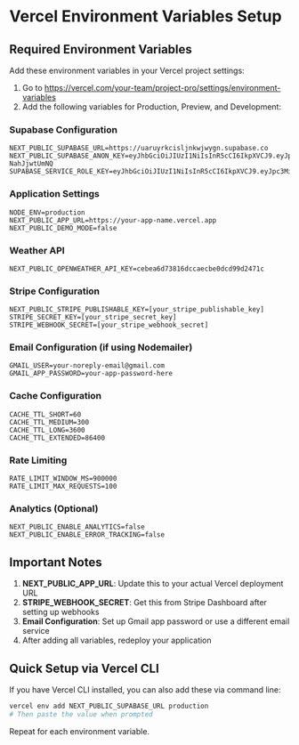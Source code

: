 # Vercel Environment Variables Setup

## Required Environment Variables

Add these environment variables in your Vercel project settings:
1. Go to https://vercel.com/your-team/project-pro/settings/environment-variables
2. Add the following variables for Production, Preview, and Development:

### Supabase Configuration
```
NEXT_PUBLIC_SUPABASE_URL=https://uaruyrkcisljnkwjwygn.supabase.co
NEXT_PUBLIC_SUPABASE_ANON_KEY=eyJhbGciOiJIUzI1NiIsInR5cCI6IkpXVCJ9.eyJpc3MiOiJzdXBhYmFzZSIsInJlZiI6InVhcnV5cmtjaXNsam5rd2p3eWduIiwicm9sZSI6ImFub24iLCJpYXQiOjE3NTI0NjQ5NDUsImV4cCI6MjA2ODA0MDk0NX0.ZcfBiJgwHh7vVrxUy3WdAbfvhiuqFqs-NahJjwtUmNQ
SUPABASE_SERVICE_ROLE_KEY=eyJhbGciOiJIUzI1NiIsInR5cCI6IkpXVCJ9.eyJpc3MiOiJzdXBhYmFzZSIsInJlZiI6InVhcnV5cmtjaXNsam5rd2p3eWduIiwicm9sZSI6InNlcnZpY2Vfcm9sZSIsImlhdCI6MTc1MjQ2NDk0NSwiZXhwIjoyMDY4MDQwOTQ1fQ.fHIsKiv4BS9sBdsTXXmGoIIPC0GnYo0tvqyxt8itBGg
```

### Application Settings
```
NODE_ENV=production
NEXT_PUBLIC_APP_URL=https://your-app-name.vercel.app
NEXT_PUBLIC_DEMO_MODE=false
```

### Weather API
```
NEXT_PUBLIC_OPENWEATHER_API_KEY=cebea6d73816dccaecbe0dcd99d2471c
```

### Stripe Configuration
```
NEXT_PUBLIC_STRIPE_PUBLISHABLE_KEY=[your_stripe_publishable_key]
STRIPE_SECRET_KEY=[your_stripe_secret_key]
STRIPE_WEBHOOK_SECRET=[your_stripe_webhook_secret]
```

### Email Configuration (if using Nodemailer)
```
GMAIL_USER=your-noreply-email@gmail.com
GMAIL_APP_PASSWORD=your-app-password-here
```

### Cache Configuration
```
CACHE_TTL_SHORT=60
CACHE_TTL_MEDIUM=300
CACHE_TTL_LONG=3600
CACHE_TTL_EXTENDED=86400
```

### Rate Limiting
```
RATE_LIMIT_WINDOW_MS=900000
RATE_LIMIT_MAX_REQUESTS=100
```

### Analytics (Optional)
```
NEXT_PUBLIC_ENABLE_ANALYTICS=false
NEXT_PUBLIC_ENABLE_ERROR_TRACKING=false
```

## Important Notes

1. **NEXT_PUBLIC_APP_URL**: Update this to your actual Vercel deployment URL
2. **STRIPE_WEBHOOK_SECRET**: Get this from Stripe Dashboard after setting up webhooks
3. **Email Configuration**: Set up Gmail app password or use a different email service
4. After adding all variables, redeploy your application

## Quick Setup via Vercel CLI

If you have Vercel CLI installed, you can also add these via command line:
```bash
vercel env add NEXT_PUBLIC_SUPABASE_URL production
# Then paste the value when prompted
```

Repeat for each environment variable.